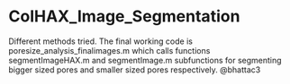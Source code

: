 # ColHAX_Image_Segmentation

Different methods tried. The final working code is poresize_analysis_finalimages.m
which calls functions segmentImageHAX.m
and segmentImage.m subfunctions for segmenting bigger sized pores and smaller sized pores respectively.
@bhattac3
